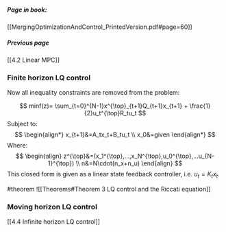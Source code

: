 ##### Page in book:
[[MergingOptimizationAndControl_PrintedVersion.pdf#page=60]]

##### Previous page
[[4.2 Linear MPC]]

### Finite horizon LQ control
Now all inequality constraints are removed from the problem:

$$
minf(z)=
\sum_{t=0}^{N-1}x^{\top}_{t+1}Q_{t+1}x_{t+1}
+
\frac{1}{2}u_t^{\top}R_tu_t
$$
Subject to:
$$
\begin{align*}
	x_{t+1}&=A_tx_t+B_tu_t \\
	x_0&=given
\end{align*}
$$
Where:
$$
\begin{align}
	z^{\top}&=(x_1^{\top},...,x_N^{\top},u_0^{\top},...u_{N-1}^{\top}) \\
	n&=N\cdot(n_x+n_u)
\end{align}
$$
This closed form is given as a linear state feedback controller, i.e. $u_t=K_tx_t$.

#theorem 
![[Theorems#Theorem 3 LQ control and the Riccati equation]]

### Moving horizon LQ control


[[4.4 Infinite horizon LQ control]]

